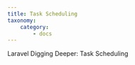 ```yaml
---
title: Task Scheduling
taxonomy:
    category:
        - docs
---
```


Laravel Digging Deeper: Task Scheduling